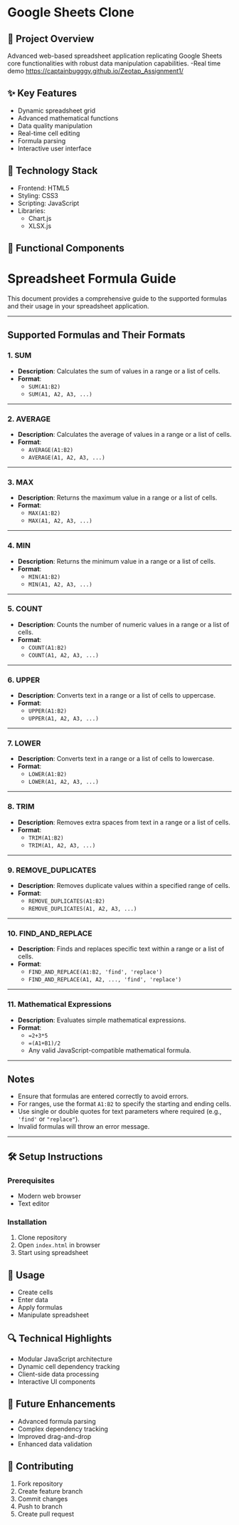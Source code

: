 # Google Sheets Clone

## 🚀 Project Overview
Advanced web-based spreadsheet application replicating Google Sheets core functionalities with robust data manipulation capabilities.
-Real time demo https://captainbugggy.github.io/Zeotap_Assignment1/

## ✨ Key Features
- Dynamic spreadsheet grid
- Advanced mathematical functions
- Data quality manipulation
- Real-time cell editing
- Formula parsing
- Interactive user interface

## 🔧 Technology Stack
- Frontend: HTML5
- Styling: CSS3
- Scripting: JavaScript
- Libraries:
  - Chart.js
  - XLSX.js

## 🌟 Functional Components

# Spreadsheet Formula Guide

This document provides a comprehensive guide to the supported formulas and their usage in your spreadsheet application.

---

## Supported Formulas and Their Formats

### 1. **SUM**
- **Description**: Calculates the sum of values in a range or a list of cells.
- **Format**: 
  - `SUM(A1:B2)`
  - `SUM(A1, A2, A3, ...)`

---

### 2. **AVERAGE**
- **Description**: Calculates the average of values in a range or a list of cells.
- **Format**: 
  - `AVERAGE(A1:B2)`
  - `AVERAGE(A1, A2, A3, ...)`

---

### 3. **MAX**
- **Description**: Returns the maximum value in a range or a list of cells.
- **Format**: 
  - `MAX(A1:B2)`
  - `MAX(A1, A2, A3, ...)`

---

### 4. **MIN**
- **Description**: Returns the minimum value in a range or a list of cells.
- **Format**: 
  - `MIN(A1:B2)`
  - `MIN(A1, A2, A3, ...)`

---

### 5. **COUNT**
- **Description**: Counts the number of numeric values in a range or a list of cells.
- **Format**: 
  - `COUNT(A1:B2)`
  - `COUNT(A1, A2, A3, ...)`

---

### 6. **UPPER**
- **Description**: Converts text in a range or a list of cells to uppercase.
- **Format**: 
  - `UPPER(A1:B2)`
  - `UPPER(A1, A2, A3, ...)`

---

### 7. **LOWER**
- **Description**: Converts text in a range or a list of cells to lowercase.
- **Format**: 
  - `LOWER(A1:B2)`
  - `LOWER(A1, A2, A3, ...)`

---

### 8. **TRIM**
- **Description**: Removes extra spaces from text in a range or a list of cells.
- **Format**: 
  - `TRIM(A1:B2)`
  - `TRIM(A1, A2, A3, ...)`

---

### 9. **REMOVE_DUPLICATES**
- **Description**: Removes duplicate values within a specified range of cells.
- **Format**: 
  - `REMOVE_DUPLICATES(A1:B2)`
  - `REMOVE_DUPLICATES(A1, A2, A3, ...)`

---

### 10. **FIND_AND_REPLACE**
- **Description**: Finds and replaces specific text within a range or a list of cells.
- **Format**: 
  - `FIND_AND_REPLACE(A1:B2, 'find', 'replace')`
  - `FIND_AND_REPLACE(A1, A2, ..., 'find', 'replace')`

---

### 11. **Mathematical Expressions**
- **Description**: Evaluates simple mathematical expressions.
- **Format**: 
  - `=2+3*5`
  - `=(A1+B1)/2`
  - Any valid JavaScript-compatible mathematical formula.

---

## Notes
- Ensure that formulas are entered correctly to avoid errors.
- For ranges, use the format `A1:B2` to specify the starting and ending cells.
- Use single or double quotes for text parameters where required (e.g., `'find'` or `"replace"`).
- Invalid formulas will throw an error message.

---
## 🛠️ Setup Instructions

### Prerequisites
- Modern web browser
- Text editor

### Installation
1. Clone repository
2. Open `index.html` in browser
3. Start using spreadsheet

## 🚦 Usage
- Create cells
- Enter data
- Apply formulas
- Manipulate spreadsheet

## 🔍 Technical Highlights
- Modular JavaScript architecture
- Dynamic cell dependency tracking
- Client-side data processing
- Interactive UI components

## 🚀 Future Enhancements
- Advanced formula parsing
- Complex dependency tracking
- Improved drag-and-drop
- Enhanced data validation

## 🤝 Contributing
1. Fork repository
2. Create feature branch
3. Commit changes
4. Push to branch
5. Create pull request
